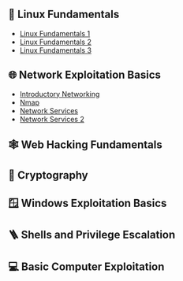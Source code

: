<h2>🐧 Linux Fundamentals</h2>

 - [Linux Fundamentals 1](https://github.com/Finley-Klee/Linux-Fundamentals-Part-1)
 - [Linux Fundamentals 2](https://github.com/Finley-Klee/Linux-Fundamentals-Part-2)
 - [Linux Fundamentals 3]()

<h2>🌐 Network Exploitation Basics</h2>

- [Introductory Networking]()
- [Nmap]()
- [Network Services](https://github.com/Finley-Klee/Network-Services)
- [Network Services 2]()

<h2>🕸️ Web Hacking Fundamentals</h2>

<h2>🔐 Cryptography</h2>

<h2>🪟 Windows Exploitation Basics</h2>

<h2>🪜 Shells and Privilege Escalation</h2>

<h2>💻 Basic Computer Exploitation</h2>

